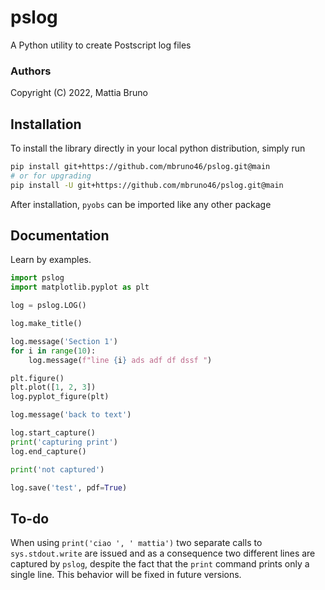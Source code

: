 # pslog
A Python utility to create Postscript log files

### Authors

Copyright (C) 2022, Mattia Bruno

## Installation

To install the library directly in your local python distribution,
simply run

```bash
pip install git+https://github.com/mbruno46/pslog.git@main
# or for upgrading
pip install -U git+https://github.com/mbruno46/pslog.git@main
```

After installation, `pyobs` can be imported like any other package 

## Documentation

Learn by examples.

```python
import pslog
import matplotlib.pyplot as plt

log = pslog.LOG()

log.make_title()

log.message('Section 1')
for i in range(10):
    log.message(f"line {i} ads adf df dssf ")

plt.figure()
plt.plot([1, 2, 3])
log.pyplot_figure(plt)

log.message('back to text')

log.start_capture()
print('capturing print')
log.end_capture()

print('not captured')

log.save('test', pdf=True)
```

## To-do

When using `print('ciao ', ' mattia')` two separate calls to `sys.stdout.write` are issued
and as a consequence two different lines are captured by `pslog`, despite the fact that
the `print` command prints only a single line. This behavior will be fixed in future versions.

